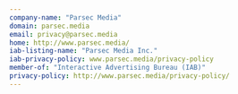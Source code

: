 ```yaml
---
company-name: "Parsec Media"
domain: parsec.media
email: privacy@parsec.media
home: http://www.parsec.media/
iab-listing-name: "Parsec Media Inc."
iab-privacy-policy: www.parsec.media/privacy-policy
member-of: "Interactive Advertising Bureau (IAB)"
privacy-policy: http://www.parsec.media/privacy-policy/
---
```




